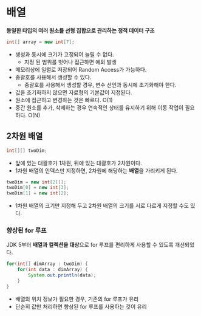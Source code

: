 # 배열

**동일한 타입의 여러 원소를 선형 집합으로 관리하는 정적 데이터 구조**

```java
int[] array = new int[7];
```

* 생성과 동시에 크기가 고정되어 늘릴 수 없다.
  * 지정 된 범위를 벗어나 접근하면 예외 발생
* 메모리상에 일렬로 저장되어 Random Access가 가능하다.
* 중괄호를 사용해서 생성할 수 있다.
  * 중괄호를 사용해서 생성할 경우, 변수 선언과 동시에 초기화해야 한다.
* 값을 초기화하지 않으면 자료형의 기본값이 지정된다.
* 원소에 접근하고 변경하는 것은 빠르다. O(1)
* 중간 원소를 추가, 삭제하는 경우 연속적인 상태를 유지하기 위해 이동 작업이 필요하다. O(N)

## 2차원 배열

```java
int[][] twoDim;
```

* 앞에 있는 대괄호가 1차원, 뒤에 있는 대괄호가 2차원이다.
* 1차원 배열의 인덱스만 지정하면, 2차원에 해당하는 **배열**을 가리키게 된다.

```java
twoDim = new int[2][];
twoDim[0] = new int[3];
twoDim[1] = new int[2];
```

* 1차원 배열의 크기만 지정해 두고 2차원 배열의 크기를 서로 다르게 지정할 수도 있다.

### 향상된 for 루프

JDK 5부터 **배열과 컬렉션을 대상**으로 for 루프를 편리하게 사용할 수 있도록 개선되었다.

```java
for(int[] dimArray : twoDim) {
	for(int data : dimArray) {
		System.out.println(data);
	}
}
```

* 배열의 위치 정보가 필요한 경우, 기존의 for 루프가 유리
* 단순히 값만 처리하면 향상된 for 루프를 사용하는 것이 유리
